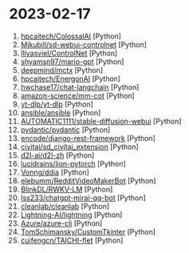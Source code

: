 # 2023-02-17

1. [hpcaitech/ColossalAI](https://github.com/hpcaitech/ColossalAI "Making big AI models cheaper, easier, and more scalable") [Python]
2. [Mikubill/sd-webui-controlnet](https://github.com/Mikubill/sd-webui-controlnet "WebUI extension for ControlNet") [Python]
3. [lllyasviel/ControlNet](https://github.com/lllyasviel/ControlNet "Let us control diffusion models") [Python]
4. [shyamsn97/mario-gpt](https://github.com/shyamsn97/mario-gpt "Generating Mario Levels with GPT2. Code for the paper MarioGPT: Open-Ended Text2Level Generation through Large Language Models https://arxiv.org/abs/2302.05981") [Python]
5. [deepmind/mctx](https://github.com/deepmind/mctx "Monte Carlo tree search in JAX") [Python]
6. [hpcaitech/EnergonAI](https://github.com/hpcaitech/EnergonAI "Large-scale model inference.") [Python]
7. [hwchase17/chat-langchain](https://github.com/hwchase17/chat-langchain "") [Python]
8. [amazon-science/mm-cot](https://github.com/amazon-science/mm-cot "Official implementation for Multimodal Chain-of-Thought Reasoning in Language Models (stay tuned and more will be updated)") [Python]
9. [yt-dlp/yt-dlp](https://github.com/yt-dlp/yt-dlp "A youtube-dl fork with additional features and fixes") [Python]
10. [ansible/ansible](https://github.com/ansible/ansible "Ansible is a radically simple IT automation platform that makes your applications and systems easier to deploy and maintain. Automate everything from code deployment to network configuration to cloud management, in a language that approaches plain English, using SSH, with no agents to install on remote systems. https://docs.ansible.com.") [Python]
11. [AUTOMATIC1111/stable-diffusion-webui](https://github.com/AUTOMATIC1111/stable-diffusion-webui "Stable Diffusion web UI") [Python]
12. [pydantic/pydantic](https://github.com/pydantic/pydantic "Data parsing and validation using Python type hints") [Python]
13. [encode/django-rest-framework](https://github.com/encode/django-rest-framework "Web APIs for Django. 🎸") [Python]
14. [civitai/sd_civitai_extension](https://github.com/civitai/sd_civitai_extension "All of the Civitai models inside Automatic 1111 Stable Diffusion Web UI") [Python]
15. [d2l-ai/d2l-zh](https://github.com/d2l-ai/d2l-zh "《动手学深度学习》：面向中文读者、能运行、可讨论。中英文版被60多个国家的400多所大学用于教学。") [Python]
16. [lucidrains/lion-pytorch](https://github.com/lucidrains/lion-pytorch "🦁 Lion, new optimizer discovered by Google Brain using genetic algorithms that is purportedly better than Adam(w), in Pytorch") [Python]
17. [Vonng/ddia](https://github.com/Vonng/ddia "《Designing Data-Intensive Application》DDIA中文翻译") [Python]
18. [elebumm/RedditVideoMakerBot](https://github.com/elebumm/RedditVideoMakerBot "Create Reddit Videos with just✨ one command ✨") [Python]
19. [BlinkDL/RWKV-LM](https://github.com/BlinkDL/RWKV-LM "RWKV is a RNN with transformer-level LLM performance. It can be directly trained like a GPT (parallelizable). So it's combining the best of RNN and transformer - great performance, fast inference, saves VRAM, fast training, infinite ctx_len, and free sentence embedding.") [Python]
20. [lss233/chatgpt-mirai-qq-bot](https://github.com/lss233/chatgpt-mirai-qq-bot "🚀 一键部署！真正的 ChatGPT QQ 聊天机器人！支持 ChatGPT Plus，多账号负载均衡，人设调教，对话上下文，文字转图片发送，代理加速 (部分代码由 ChatGPT 生成）") [Python]
21. [cleanlab/cleanlab](https://github.com/cleanlab/cleanlab "The standard data-centric AI package for data quality and machine learning with messy, real-world data and labels.") [Python]
22. [Lightning-AI/lightning](https://github.com/Lightning-AI/lightning "Deep learning framework to train, deploy, and ship AI products Lightning fast.") [Python]
23. [Azure/azure-cli](https://github.com/Azure/azure-cli "Azure Command-Line Interface") [Python]
24. [TomSchimansky/CustomTkinter](https://github.com/TomSchimansky/CustomTkinter "A modern and customizable python UI-library based on Tkinter") [Python]
25. [cuifengcn/TAICHI-flet](https://github.com/cuifengcn/TAICHI-flet "基于flet的一款windows桌面应用，实现了爬取图片、音乐、小说、磁力链接的功能。") [Python]
